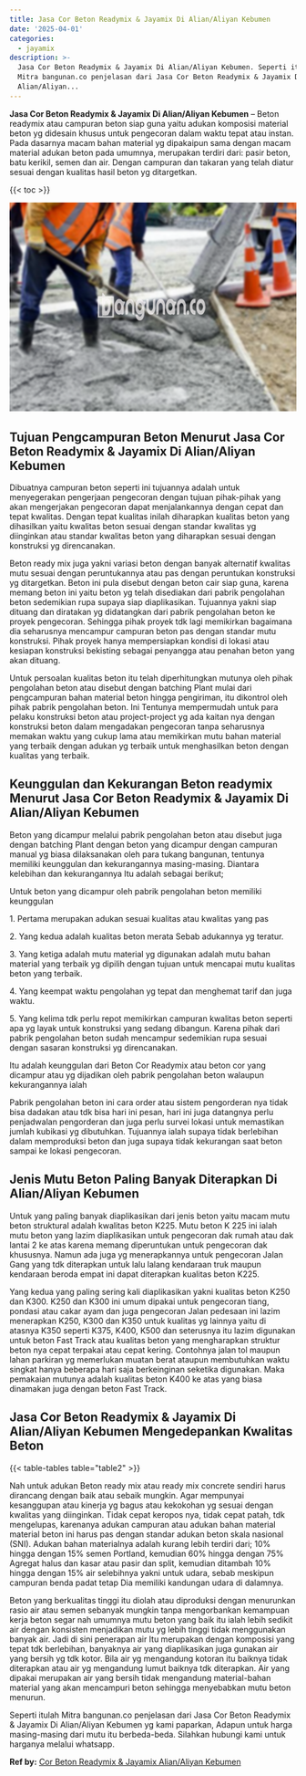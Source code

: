 ```yaml
---
title: Jasa Cor Beton Readymix & Jayamix Di Alian/Aliyan Kebumen
date: '2025-04-01'
categories:
  - jayamix
description: >-
  Jasa Cor Beton Readymix & Jayamix Di Alian/Aliyan Kebumen. Seperti itulah
  Mitra bangunan.co penjelasan dari Jasa Cor Beton Readymix & Jayamix Di
  Alian/Aliyan...
---
```


**Jasa Cor Beton Readymix & Jayamix Di Alian/Aliyan Kebumen** – Beton readymix atau campuran beton siap guna yaitu adukan komposisi material beton yg didesain khusus untuk pengecoran dalam waktu tepat atau instan. Pada dasarnya macam bahan material yg dipakaipun sama dengan macam material adukan beton pada umumnya, merupakan terdiri dari: pasir beton, batu kerikil, semen dan air. Dengan campuran dan takaran yang telah diatur sesuai dengan kualitas hasil beton yg ditargetkan.

{{< toc >}}

![Jasa Cor Beton Readymix & Jayamix Di Alian/Aliyan Kebumen](/images/jasa-cor-readymix-48.png)

## Tujuan Pengcampuran Beton Menurut Jasa Cor Beton Readymix & Jayamix Di Alian/Aliyan Kebumen

Dibuatnya campuran beton seperti ini tujuannya adalah untuk menyegerakan pengerjaan pengecoran dengan tujuan pihak-pihak yang akan mengerjakan pengecoran dapat menjalankannya dengan cepat dan tepat kwalitas. Dengan tepat kualitas inilah diharapkan kualitas beton yang dihasilkan yaitu kwalitas beton sesuai dengan standar kwalitas yg diinginkan atau standar kwalitas beton yang diharapkan sesuai dengan konstruksi yg direncanakan.

Beton ready mix juga yakni variasi beton dengan banyak alternatif kwalitas mutu sesuai dengan peruntukannya atau pas dengan peruntukan konstruksi yg ditargetkan. Beton ini pula disebut dengan beton cair siap guna, karena memang beton ini yaitu beton yg telah disediakan dari pabrik pengolahan beton sedemikian rupa supaya siap diaplikasikan. Tujuannya yakni siap dituang dan diratakan yg didatangkan dari pabrik pengolahan beton ke proyek pengecoran. Sehingga pihak proyek tdk lagi memikirkan bagaimana dia seharusnya mencampur campuran beton pas dengan standar mutu konstruksi. Pihak proyek hanya mempersiapkan kondisi di lokasi atau kesiapan konstruksi bekisting sebagai penyangga atau penahan beton yang akan dituang.

Untuk persoalan kualitas beton itu telah diperhitungkan mutunya oleh pihak pengolahan beton atau disebut dengan batching Plant mulai dari pengcampuran bahan material beton hingga pengiriman, itu dikontrol oleh pihak pabrik pengolahan beton. Ini Tentunya mempermudah untuk para pelaku konstruksi beton atau project-project yg ada kaitan nya dengan konstruksi beton dalam mengadakan pengecoran tanpa seharusnya memakan waktu yang cukup lama atau memikirkan mutu bahan material yang terbaik dengan adukan yg terbaik untuk menghasilkan beton dengan kualitas yang terbaik.

## Keunggulan dan Kekurangan Beton readymix Menurut Jasa Cor Beton Readymix & Jayamix Di Alian/Aliyan Kebumen

Beton yang dicampur melalui pabrik pengolahan beton atau disebut juga dengan batching Plant dengan beton yang dicampur dengan campuran manual yg biasa dilaksanakan oleh para tukang bangunan, tentunya memiliki keunggulan dan kekurangannya masing-masing. Diantara kelebihan dan kekurangannya Itu adalah sebagai berikut;

Untuk beton yang dicampur oleh pabrik pengolahan beton memiliki keunggulan

1\. Pertama merupakan adukan sesuai kualitas atau kwalitas yang pas

2\. Yang kedua adalah kualitas beton merata Sebab adukannya yg teratur.

3\. Yang ketiga adalah mutu material yg digunakan adalah mutu bahan material yang terbaik yg dipilih dengan tujuan untuk mencapai mutu kualitas beton yang terbaik.

4\. Yang keempat waktu pengolahan yg tepat dan menghemat tarif dan juga waktu.

5\. Yang kelima tdk perlu repot memikirkan campuran kwalitas beton seperti apa yg layak untuk konstruksi yang sedang dibangun. Karena pihak dari pabrik pengolahan beton sudah mencampur sedemikian rupa sesuai dengan sasaran konstruksi yg direncanakan.

Itu adalah keunggulan dari Beton Cor Readymix atau beton cor yang dicampur atau yg dijadikan oleh pabrik pengolahan beton walaupun kekurangannya ialah

Pabrik pengolahan beton ini cara order atau sistem pengorderan nya tidak bisa dadakan atau tdk bisa hari ini pesan, hari ini juga datangnya perlu penjadwalan pengorderan dan juga perlu survei lokasi untuk memastikan jumlah kubikasi yg dibutuhkan. Tujuannya ialah supaya tidak berlebihan dalam memproduksi beton dan juga supaya tidak kekurangan saat beton sampai ke lokasi pengecoran.

## Jenis Mutu Beton Paling Banyak Diterapkan Di Alian/Aliyan Kebumen

Untuk yang paling banyak diaplikasikan dari jenis beton yaitu macam mutu beton struktural adalah kwalitas beton K225. Mutu beton K 225 ini ialah mutu beton yang lazim diaplikasikan untuk pengecoran dak rumah atau dak lantai 2 ke atas karena memang diperuntukan untuk pengecoran dak khususnya. Namun ada juga yg menerapkannya untuk pengecoran Jalan Gang yang tdk diterapkan untuk lalu lalang kendaraan truk maupun kendaraan beroda empat ini dapat diterapkan kualitas beton K225.

Yang kedua yang paling sering kali diaplikasikan yakni kualitas beton K250 dan K300. K250 dan K300 ini umum dipakai untuk pengecoran tiang, pondasi atau cakar ayam dan juga pengecoran Jalan pedesaan ini lazim menerapkan K250, K300 dan K350 untuk kualitas yg lainnya yaitu di atasnya K350 seperti K375, K400, K500 dan seterusnya itu lazim digunakan untuk beton Fast Track atau kualitas beton yang mengharapkan struktur beton nya cepat terpakai atau cepat kering. Contohnya jalan tol maupun lahan parkiran yg memerlukan muatan berat ataupun membutuhkan waktu singkat hanya beberapa hari saja berkeinginan seketika digunakan. Maka pemakaian mutunya adalah kualitas beton K400 ke atas yang biasa dinamakan juga dengan beton Fast Track.

## Jasa Cor Beton Readymix & Jayamix Di Alian/Aliyan Kebumen Mengedepankan Kwalitas Beton

{{< table-tables table="table2" >}}

Nah untuk adukan Beton ready mix atau ready mix concrete sendiri harus dirancang dengan baik atau sebaik mungkin. Agar mempunyai kesanggupan atau kinerja yg bagus atau kekokohan yg sesuai dengan kwalitas yang diinginkan. Tidak cepat keropos nya, tidak cepat patah, tdk mengelupas, karenanya adukan campuran atau adukan bahan material material beton ini harus pas dengan standar adukan beton skala nasional (SNI). Adukan bahan materialnya adalah kurang lebih terdiri dari; 10% hingga dengan 15% semen Portland, kemudian 60% hingga dengan 75% Agregat halus dan kasar atau pasir dan split, kemudian ditambah 10% hingga dengan 15% air selebihnya yakni untuk udara, sebab meskipun campuran benda padat tetap Dia memiliki kandungan udara di dalamnya.

Beton yang berkualitas tinggi itu diolah atau diproduksi dengan menurunkan rasio air atau semen sebanyak mungkin tanpa mengorbankan kemampuan kerja beton segar nah umumnya mutu beton yang baik itu ialah lebih sedikit air dengan konsisten menjadikan mutu yg lebih tinggi tidak menggunakan banyak air. Jadi di sini penerapan air Itu merupakan dengan komposisi yang tepat tdk berlebihan, banyaknya air yang diaplikasikan juga gunakan air yang bersih yg tdk kotor. Bila air yg mengandung kotoran itu baiknya tidak diterapkan atau air yg mengandung lumut baiknya tdk diterapkan. Air yang dipakai merupakan air yang bersih tidak mengandung material-bahan material yang akan mencampuri beton sehingga menyebabkan mutu beton menurun.

Seperti itulah Mitra bangunan.co penjelasan dari Jasa Cor Beton Readymix & Jayamix Di Alian/Aliyan Kebumen yg kami paparkan, Adapun untuk harga masing-masing dari mutu itu berbeda-beda. Silahkan hubungi kami untuk harganya melalui whatsapp.

**Ref by:** [Cor Beton Readymix & Jayamix Alian/Aliyan Kebumen](https://id.wikipedia.org/wiki/Cor)
